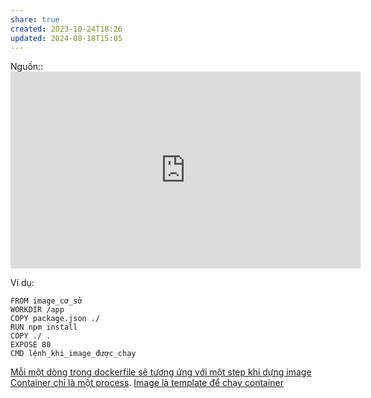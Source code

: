 ```yaml
---
share: true
created: 2023-10-24T18:26
updated: 2024-08-18T15:05
---
```

Nguồn:: <iframe width="560" height="315" src="https://www.youtube.com/embed/gAkwW2tuIqE?si=hvz8xyWfGNlOUCqr" title="YouTube video player" frameborder="0" allow="accelerometer; autoplay; clipboard-write; encrypted-media; gyroscope; picture-in-picture; web-share" referrerpolicy="strict-origin-when-cross-origin" allowfullscreen></iframe>

Ví dụ:
```docker
FROM image_cơ_sở
WORKDIR /app
COPY package.json ./
RUN npm install
COPY ./ .
EXPOSE 80
CMD lệnh_khi_image_được_chạy

```
[Mỗi một dòng trong dockerfile sẽ tương ứng với một step khi dựng image](./M%E1%BB%97i%20m%E1%BB%99t%20d%C3%B2ng%20trong%20dockerfile%20s%E1%BA%BD%20t%C6%B0%C6%A1ng%20%E1%BB%A9ng%20v%E1%BB%9Bi%20m%E1%BB%99t%20step%20khi%20d%E1%BB%B1ng%20image.md)
[Container chỉ là một process](./Container%20ch%E1%BB%89%20l%C3%A0%20m%E1%BB%99t%20process.md). [Image là template để chạy container](./Image%20l%C3%A0%20template%20%C4%91%E1%BB%83%20ch%E1%BA%A1y%20container.md) 
